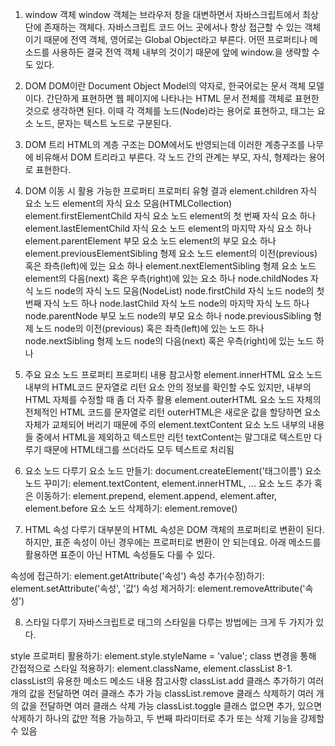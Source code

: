 1. window 객체
window 객체는 브라우저 창을 대변하면서 자바스크립트에서 최상단에 존재하는 객체다.
자바스크립트 코드 어느 곳에서나 항상 접근할 수 있는 객체이기 때문에 전역 객체, 영어로는 Global Object라고 부른다.
어떤 프로퍼티나 메소드를 사용하든 결국 전역 객체 내부의 것이기 때문에 앞에 window.을 생략할 수도 있다.

2. DOM
DOM이란 Document Object Model의 약자로, 한국어로는 문서 객체 모델이다.
간단하게 표현하면 웹 페이지에 나타나는 HTML 문서 전체를 객체로 표현한 것으로 생각하면 된다.
이때 각 객체를 노드(Node)라는 용어로 표현하고, 태그는 요소 노드, 문자는 텍스트 노드로 구분된다.

3. DOM 트리
HTML의 계층 구조는 DOM에서도 반영되는데 이러한 계층구조를 나무에 비유해서 DOM 트리라고 부른다.
각 노드 간의 관계는 부모, 자식, 형제라는 용어로 표현한다.

4. DOM 이동 시 활용 가능한 프로퍼티
프로퍼티	                     유형	        결과
element.children	            자식 요소 노드	element의 자식 요소 모음(HTMLCollection)
element.firstElementChild	    자식 요소 노드	element의 첫 번째 자식 요소 하나
element.lastElementChild	    자식 요소 노드	element의 마지막 자식 요소 하나
element.parentElement	        부모 요소 노드	element의 부모 요소 하나
element.previousElementSibling	형제 요소 노드	element의 이전(previous) 혹은 좌측(left)에 있는 요소 하나
element.nextElementSibling	    형제 요소 노드	element의 다음(next) 혹은 우측(right)에 있는 요소 하나
node.childNodes	                자식 노드	    node의 자식 노드 모음(NodeList)
node.firstChild	                자식 노드	    node의 첫 번째 자식 노드 하나
node.lastChild	                자식 노드	    node의 마지막 자식 노드 하나
node.parentNode	                부모 노드	    node의 부모 요소 하나
node.previousSibling	        형제 노드	    node의 이전(previous) 혹은 좌측(left)에 있는 노드 하나
node.nextSibling	            형제 노드	    node의 다음(next) 혹은 우측(right)에 있는 노드 하나


5. 주요 요소 노드 프로퍼티
프로퍼티	내용	참고사항
element.innerHTML	요소 노드 내부의 HTML코드 문자열로 리턴	요소 안의 정보를 확인할 수도 있지만,
내부의 HTML 자체를 수정할 때 좀 더 자주 활용
element.outerHTML	요소 노드 자체의 전체적인 HTML 코드를 문자열로 리턴	outerHTML은 새로운 값을 할당하면
요소 자체가 교체되어 버리기 때문에 주의
element.textContent	요소 노드 내부의 내용들 중에서 HTML을 제외하고 텍스트만 리턴	textContent는 말그대로 텍스트만 다루기 때문에
HTML태그를 쓰더라도 모두 텍스트로 처리됨

6. 요소 노드 다루기
요소 노드 만들기: document.createElement('태그이름')
요소 노드 꾸미기: element.textContent, element.innerHTML, ...
요소 노드 추가 혹은 이동하기: element.prepend, element.append, element.after, element.before
요소 노드 삭제하기: element.remove()

7. HTML 속성 다루기
대부분의 HTML 속성은 DOM 객체의 프로퍼티로 변환이 된다.
하지만, 표준 속성이 아닌 경우에는 프로퍼티로 변환이 안 되는데요. 아래 메소드를 활용하면 표준이 아닌 HTML 속성들도 다룰 수 있다.

속성에 접근하기: element.getAttribute('속성')
속성 추가(수정)하기: element.setAttribute('속성', '값')
속성 제거하기: element.removeAttribute('속성')


8. 스타일 다루기
자바스크립트로 태그의 스타일을 다루는 방법에는 크게 두 가지가 있다.

style 프로퍼티 활용하기: element.style.styleName = 'value';
class 변경을 통해 간접적으로 스타일 적용하기: element.className, element.classList
8-1. classList의 유용한 메소드
메소드	             내용	                            참고사항
classList.add	    클래스 추가하기	                    여러 개의 값을 전달하면 여러 클래스 추가 가능
classList.remove	클래스 삭제하기                     여러 개의 값을 전달하면 여러 클래스 삭제 가능
classList.toggle	클래스 없으면 추가, 있으면 삭제하기	  하나의 값만 적용 가능하고, 두 번째 파라미터로 추가 또는 삭제 기능을 강제할 수 있음
